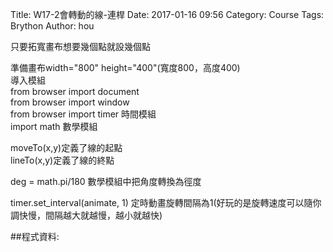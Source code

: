 Title: W17-2會轉動的線-連桿
Date: 2017-01-16 09:56
Category: Course
Tags: Brython
Author: hou

<!-- PELICAN_END_SUMMARY -->

只要拓寬畫布想要幾個點就設幾個點<br>

準備畫布width="800" height="400"(寬度800，高度400)<br>
導入模組<br>
from browser import document<br>
from browser import window<br>
from browser import timer 時間模組<br>
import math 數學模組<br>

moveTo(x,y)定義了線的起點<br>
lineTo(x,y)定義了線的終點<br>

deg = math.pi/180 數學模組中把角度轉換為徑度<br>

timer.set_interval(animate, 1)
定時動畫旋轉間隔為1(好玩的是旋轉速度可以隨你調快慢，間隔越大就越慢，越小就越快)<br>

<!-- 導入 Brython 標準程式庫 -->

<script type="text/javascript" src="https://cdn.rawgit.com/brython-dev/brython/master/www/src/brython_dist.js">
</script>

<!-- 啟動 Brython -->

<script>
window.onload=function(){
brython(1);
}
</script>

<!-- 以下可以執行  Brython 程式 -->

<canvas id="onebar" width="800" height="400"></canvas>

<script type="text/python3">
from browser import document
from browser import window
from browser import timer
import math
canvas = document["onebar"]
ctx = canvas.getContext("2d")

# 畫圓函式
def circle(x,y,r):
    ctx.beginPath()
    ctx.arc(x, y, r, 0, math.pi*2, True)
    ctx.fill()
    ctx.closePath()
 #畫直線函式
def line(x1, y1, x2, y2):
    # 以下可以利用 ctx 物件進行畫圖
    # 先畫一條直線
    ctx.beginPath()
    # 設定線的寬度為 1 個單位
    ctx.lineWidth = 1
    # 將畫筆移動到 (x1, y1) 座標點
    ctx.moveTo(x1, y1)
    # 然後畫直線到 (x2, y2) 座標點
    ctx.lineTo(x2, y2)
    # 設定顏色為藍色, 也可以使用 "rgb(0, 0, 255)" 字串設定顏色值
    ctx.strokeStyle = "blue"
    # 實際執行畫線
    ctx.stroke()
    ctx.closePath()

line(200, 200, 200, 300)
circle(200, 200, 5)

x1 = 200
y1 = 200

r = 100
deg = math.pi/180
theta = 0

def animate():
    global theta
    # 刷新畫布
    ctx.clearRect(0, 0, canvas.width, canvas.height)
    # 逐一重新繪製直線與圓心球
    #第一個點
    x2 = x1 +  r*math.cos(theta*deg)
    y2 = y1 +  r*math.sin(theta*deg)
    line(x1, y1, x2, y2)
    #第二個點
    x3 = 400
    y3 = 200
    x4 = x3 +  r*math.cos(theta*deg)
    y4 = y3 +  r*math.sin(theta*deg)
    line(x3, y3, x4, y4)
    #第三個點
    x6 = 600
    y6 = 200
    x7 = x6 +  r*math.cos(theta*deg)
    y7 = y6 +  r*math.sin(theta*deg)
    line(x6, y6, x7, y7)


    # 再加一條長線段(連結兩三曲柄的連桿{浮桿})

    x8 = x2 + 400
    y8 = y2 + 400
    x8 = x7
    y8 = y7
    line(x2, y2, x8, y8)

    #此為第1.2.3點的小黑圈位置
    circle(x1, y1, 5)
    circle(400, y1, 5)
    circle(600, y1, 5)
    theta += 1

timer.set_interval(animate, 1)
</script>


##程式資料:
<pre class="brush: python">
<canvas id="onebar" width="800" height="400"></canvas>

<script type="text/python3">
from browser import document
from browser import window
from browser import timer
import math
canvas = document["onebar"]
ctx = canvas.getContext("2d")

# 畫圓函式
def circle(x,y,r):
    ctx.beginPath()
    ctx.arc(x, y, r, 0, math.pi*2, True)
    ctx.fill()
    ctx.closePath()
 #畫直線函式
def line(x1, y1, x2, y2):
    # 以下可以利用 ctx 物件進行畫圖
    # 先畫一條直線
    ctx.beginPath()
    # 設定線的寬度為 1 個單位
    ctx.lineWidth = 1
    # 將畫筆移動到 (x1, y1) 座標點
    ctx.moveTo(x1, y1)
    # 然後畫直線到 (x2, y2) 座標點
    ctx.lineTo(x2, y2)
    # 設定顏色為藍色, 也可以使用 "rgb(0, 0, 255)" 字串設定顏色值
    ctx.strokeStyle = "blue"
    # 實際執行畫線
    ctx.stroke()
    ctx.closePath()

line(200, 200, 200, 300)
circle(200, 200, 5)

x1 = 200
y1 = 200

r = 100
deg = math.pi/180
theta = 0

def animate():
    global theta
    # 刷新畫布
    ctx.clearRect(0, 0, canvas.width, canvas.height)
    # 逐一重新繪製直線與圓心球
    #第一個點
    x2 = x1 +  r*math.cos(theta*deg)
    y2 = y1 +  r*math.sin(theta*deg)
    line(x1, y1, x2, y2)
    #第二個點
    x3 = 400
    y3 = 200
    x4 = x3 +  r*math.cos(theta*deg)
    y4 = y3 +  r*math.sin(theta*deg)
    line(x3, y3, x4, y4)
    #第三個點
    x6 = 600
    y6 = 200
    x7 = x6 +  r*math.cos(theta*deg)
    y7 = y6 +  r*math.sin(theta*deg)
    line(x6, y6, x7, y7)


    # 再加一條長線段(連結兩三曲柄的連桿{浮桿})

    x8 = x2 + 400
    y8 = y2 + 400
    x8 = x7
    y8 = y7
    line(x2, y2, x8, y8)

    #此為第1.2.3點的小黑圈位置
    circle(x1, y1, 5)
    circle(400, y1, 5)
    circle(600, y1, 5)
    theta += 1

timer.set_interval(animate, 1)
</script>
</pre>
